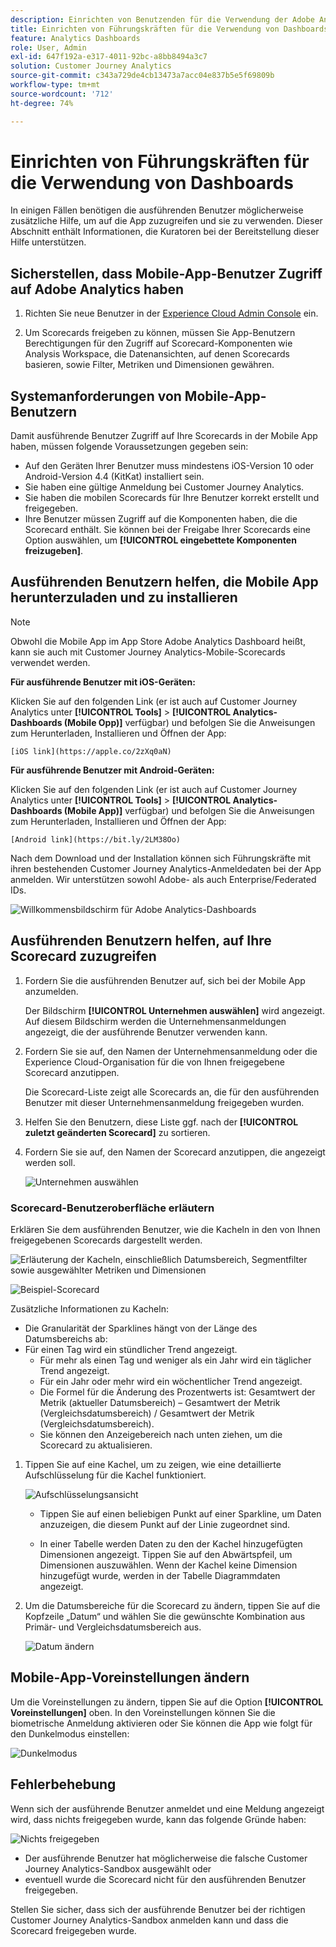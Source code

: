 ```yaml
---
description: Einrichten von Benutzenden für die Verwendung der Adobe Analytics Dashboard Mobile App
title: Einrichten von Führungskräften für die Verwendung von Dashboards
feature: Analytics Dashboards
role: User, Admin
exl-id: 647f192a-e317-4011-92bc-a8bb8494a3c7
solution: Customer Journey Analytics
source-git-commit: c343a729de4cb13473a7acc04e837b5e5f69809b
workflow-type: tm+mt
source-wordcount: '712'
ht-degree: 74%

---
```


# Einrichten von Führungskräften für die Verwendung von Dashboards

In einigen Fällen benötigen die ausführenden Benutzer möglicherweise zusätzliche Hilfe, um auf die App zuzugreifen und sie zu verwenden. Dieser Abschnitt enthält Informationen, die Kuratoren bei der Bereitstellung dieser Hilfe unterstützen.

## Sicherstellen, dass Mobile-App-Benutzer Zugriff auf Adobe Analytics haben

1. Richten Sie neue Benutzer in der [Experience Cloud Admin Console](https://experienceleague.adobe.com/docs/analytics/admin/admin-console/permissions/product-profile.html?lang=de) ein.

1. Um Scorecards freigeben zu können, müssen Sie App-Benutzern Berechtigungen für den Zugriff auf Scorecard-Komponenten wie Analysis Workspace, die Datenansichten, auf denen Scorecards basieren, sowie Filter, Metriken und Dimensionen gewähren.

## Systemanforderungen von Mobile-App-Benutzern

Damit ausführende Benutzer Zugriff auf Ihre Scorecards in der Mobile App haben, müssen folgende Voraussetzungen gegeben sein:

* Auf den Geräten Ihrer Benutzer muss mindestens iOS-Version 10 oder Android-Version 4.4 (KitKat) installiert sein.
* Sie haben eine gültige Anmeldung bei Customer Journey Analytics.
* Sie haben die mobilen Scorecards für Ihre Benutzer korrekt erstellt und freigegeben.
* Ihre Benutzer müssen Zugriff auf die Komponenten haben, die die Scorecard enthält. Sie können bei der Freigabe Ihrer Scorecards eine Option auswählen, um **[!UICONTROL eingebettete Komponenten freizugeben]**.

## Ausführenden Benutzern helfen, die Mobile App herunterzuladen und zu installieren

>[!NOTE]
>
>Obwohl die Mobile App im App Store Adobe Analytics Dashboard heißt, kann sie auch mit Customer Journey Analytics-Mobile-Scorecards verwendet werden.

**Für ausführende Benutzer mit iOS-Geräten:**

Klicken Sie auf den folgenden Link (er ist auch auf Customer Journey Analytics unter **[!UICONTROL Tools]** > **[!UICONTROL Analytics-Dashboards (Mobile Opp)]** verfügbar) und befolgen Sie die Anweisungen zum Herunterladen, Installieren und Öffnen der App:

`[iOS link](https://apple.co/2zXq0aN)`

**Für ausführende Benutzer mit Android-Geräten:**

Klicken Sie auf den folgenden Link (er ist auch auf Customer Journey Analytics unter **[!UICONTROL Tools]** > **[!UICONTROL Analytics-Dashboards (Mobile App)]** verfügbar) und befolgen Sie die Anweisungen zum Herunterladen, Installieren und Öffnen der App:

`[Android link](https://bit.ly/2LM38Oo)`

Nach dem Download und der Installation können sich Führungskräfte mit ihren bestehenden Customer Journey Analytics-Anmeldedaten bei der App anmelden. Wir unterstützen sowohl Adobe- als auch Enterprise/Federated IDs.

![Willkommensbildschirm für Adobe Analytics-Dashboards](assets/welcome.png)

## Ausführenden Benutzern helfen, auf Ihre Scorecard zuzugreifen

1. Fordern Sie die ausführenden Benutzer auf, sich bei der Mobile App anzumelden.

   Der Bildschirm **[!UICONTROL Unternehmen auswählen]** wird angezeigt. Auf diesem Bildschirm werden die Unternehmensanmeldungen angezeigt, die der ausführende Benutzer verwenden kann.

1. Fordern Sie sie auf, den Namen der Unternehmensanmeldung oder die Experience Cloud-Organisation für die von Ihnen freigegebene Scorecard anzutippen.

   Die Scorecard-Liste zeigt alle Scorecards an, die für den ausführenden Benutzer mit dieser Unternehmensanmeldung freigegeben wurden.

1. Helfen Sie den Benutzern, diese Liste ggf. nach der **[!UICONTROL zuletzt geänderten Scorecard]** zu sortieren.

1. Fordern Sie sie auf, den Namen der Scorecard anzutippen, die angezeigt werden soll.

   ![Unternehmen auswählen](assets/accesscard.png)


### Scorecard-Benutzeroberfläche erläutern

Erklären Sie dem ausführenden Benutzer, wie die Kacheln in den von Ihnen freigegebenen Scorecards dargestellt werden.

![Erläuterung der Kacheln, einschließlich Datumsbereich, Segmentfilter sowie ausgewählter Metriken und Dimensionen](assets/newexplain.png)

![Beispiel-Scorecard](assets/intro_scorecard.png)

Zusätzliche Informationen zu Kacheln:

* Die Granularität der Sparklines hängt von der Länge des Datumsbereichs ab:
* Für einen Tag wird ein stündlicher Trend angezeigt.
   * Für mehr als einen Tag und weniger als ein Jahr wird ein täglicher Trend angezeigt.
   * Für ein Jahr oder mehr wird ein wöchentlicher Trend angezeigt.
   * Die Formel für die Änderung des Prozentwerts ist: Gesamtwert der Metrik (aktueller Datumsbereich) – Gesamtwert der Metrik (Vergleichsdatumsbereich) / Gesamtwert der Metrik (Vergleichsdatumsbereich).
   * Sie können den Anzeigebereich nach unten ziehen, um die Scorecard zu aktualisieren.


1. Tippen Sie auf eine Kachel, um zu zeigen, wie eine detaillierte Aufschlüsselung für die Kachel funktioniert.

   ![Aufschlüsselungsansicht](assets/sparkline.png)

   * Tippen Sie auf einen beliebigen Punkt auf einer Sparkline, um Daten anzuzeigen, die diesem Punkt auf der Linie zugeordnet sind.

   * In einer Tabelle werden Daten zu den der Kachel hinzugefügten Dimensionen angezeigt. Tippen Sie auf den Abwärtspfeil, um Dimensionen auszuwählen. Wenn der Kachel keine Dimension hinzugefügt wurde, werden in der Tabelle Diagrammdaten angezeigt.

1. Um die Datumsbereiche für die Scorecard zu ändern, tippen Sie auf die Kopfzeile „Datum“ und wählen Sie die gewünschte Kombination aus Primär- und Vergleichsdatumsbereich aus.

   ![Datum ändern](assets/changedate.png)

## Mobile-App-Voreinstellungen ändern

Um die Voreinstellungen zu ändern, tippen Sie auf die Option **[!UICONTROL Voreinstellungen]** oben. In den Voreinstellungen können Sie die biometrische Anmeldung aktivieren oder Sie können die App wie folgt für den Dunkelmodus einstellen:

![Dunkelmodus](assets/darkmode.png)

## Fehlerbehebung

Wenn sich der ausführende Benutzer anmeldet und eine Meldung angezeigt wird, dass nichts freigegeben wurde, kann das folgende Gründe haben:

![Nichts freigegeben](assets/nothing.png)

* Der ausführende Benutzer hat möglicherweise die falsche Customer Journey Analytics-Sandbox ausgewählt oder
* eventuell wurde die Scorecard nicht für den ausführenden Benutzer freigegeben.

Stellen Sie sicher, dass sich der ausführende Benutzer bei der richtigen Customer Journey Analytics-Sandbox anmelden kann und dass die Scorecard freigegeben wurde.
